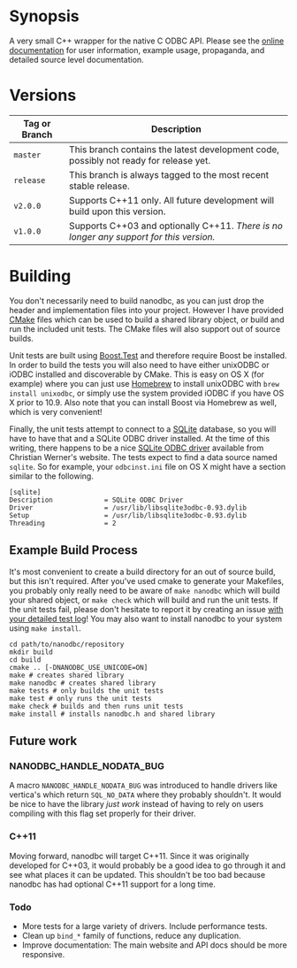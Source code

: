 # Synopsis

A very small C++ wrapper for the native C ODBC API. Please see the [online documentation](http://lexicalunit.github.com/nanodbc/) for user information, example usage, propaganda, and detailed source level documentation.

# Versions

| Tag or Branch | Description |
| --------------| ----------- |
| `master`      | This branch contains the latest development code, possibly not ready for release yet. |
| `release`     | This branch is always tagged to the most recent stable release. |
| `v2.0.0`      | Supports C++11 only. All future development will build upon this version. |
| `v1.0.0`      | Supports C++03 and optionally C++11. *There is no longer any support for this version.* |

# Building

You don't necessarily need to build nanodbc, as you can just drop the header and implementation files into your project. However I have provided [CMake](http://www.cmake.org/) files which can be used to build a shared library object, or build and run the included unit tests. The CMake files will also support out of source builds.

Unit tests are built using [Boost.Test](http://www.boost.org/doc/libs/release/libs/test/) and therefore require Boost be installed. In order to build the tests you will also need to have either unixODBC or iODBC installed and discoverable by CMake. This is easy on OS X (for example) where you can just use [Homebrew](http://brew.sh/) to install unixODBC with `brew install unixodbc`, or simply use the system provided iODBC if you have OS X prior to 10.9. Also note that you can install Boost via Homebrew as well, which is very convenient!

Finally, the unit tests attempt to connect to a [SQLite](https://www.sqlite.org/) database, so you will have to have that and a SQLite ODBC driver installed. At the time of this writing, there happens to be a nice [SQLite ODBC driver](http://www.ch-werner.de/sqliteodbc/) available from Christian Werner's website. The tests expect to find a data source named `sqlite`. So for example, your `odbcinst.ini` file on OS X might have a section similar to the following.

```
[sqlite]
Description             = SQLite ODBC Driver
Driver                  = /usr/lib/libsqlite3odbc-0.93.dylib
Setup                   = /usr/lib/libsqlite3odbc-0.93.dylib
Threading               = 2
```

## Example Build Process

It's most convenient to create a build directory for an out of source build, but this isn't required. After you've used cmake to generate your Makefiles, you probably only really need to be aware of `make nanodbc` which will build your shared object, or `make check` which will build and run the unit tests. If the unit tests fail, please don't hesitate to report it by creating an issue [with your detailed test log](http://stackoverflow.com/questions/5709914/using-cmake-how-do-i-get-verbose-output-from-ctest)! You may also want to install nanodbc to your system using `make install`.

```shell
cd path/to/nanodbc/repository
mkdir build
cd build
cmake .. [-DNANODBC_USE_UNICODE=ON]
make # creates shared library
make nanodbc # creates shared library
make tests # only builds the unit tests
make test # only runs the unit tests
make check # builds and then runs unit tests
make install # installs nanodbc.h and shared library
```

## Future work

### NANODBC_HANDLE_NODATA_BUG

A macro `NANODBC_HANDLE_NODATA_BUG` was introduced to handle drivers like vertica's which return `SQL_NO_DATA` where they probably shouldn't. It would be nice to have the library *just work* instead of having to rely on users compiling with this flag set properly for their driver.

### C++11

Moving forward, nanodbc will target C++11. Since it was originally developed for C++03, it would probably be a good idea to go through it and see what places it can be updated. This shouldn't be too bad because nanodbc has had optional C++11 support for a long time.

### Todo

- More tests for a large variety of drivers. Include performance tests.
- Clean up `bind_*` family of functions, reduce any duplication.
- Improve documentation: The main website and API docs should be more responsive.

